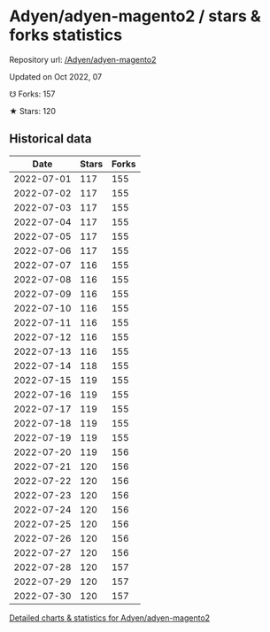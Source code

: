 # Adyen/adyen-magento2 / stars & forks statistics

Repository url: [/Adyen/adyen-magento2](https://github.com/Adyen/adyen-magento2)

Updated on Oct 2022, 07

☋ Forks: 157

★ Stars: 120

## Historical data
| Date | Stars | Forks |
|------|-------|-------|
| 2022-07-01 | 117 | 155 | 
| 2022-07-02 | 117 | 155 | 
| 2022-07-03 | 117 | 155 | 
| 2022-07-04 | 117 | 155 | 
| 2022-07-05 | 117 | 155 | 
| 2022-07-06 | 117 | 155 | 
| 2022-07-07 | 116 | 155 | 
| 2022-07-08 | 116 | 155 | 
| 2022-07-09 | 116 | 155 | 
| 2022-07-10 | 116 | 155 | 
| 2022-07-11 | 116 | 155 | 
| 2022-07-12 | 116 | 155 | 
| 2022-07-13 | 116 | 155 | 
| 2022-07-14 | 118 | 155 | 
| 2022-07-15 | 119 | 155 | 
| 2022-07-16 | 119 | 155 | 
| 2022-07-17 | 119 | 155 | 
| 2022-07-18 | 119 | 155 | 
| 2022-07-19 | 119 | 155 | 
| 2022-07-20 | 119 | 156 | 
| 2022-07-21 | 120 | 156 | 
| 2022-07-22 | 120 | 156 | 
| 2022-07-23 | 120 | 156 | 
| 2022-07-24 | 120 | 156 | 
| 2022-07-25 | 120 | 156 | 
| 2022-07-26 | 120 | 156 | 
| 2022-07-27 | 120 | 156 | 
| 2022-07-28 | 120 | 157 | 
| 2022-07-29 | 120 | 157 | 
| 2022-07-30 | 120 | 157 | 


[Detailed charts & statistics for Adyen/adyen-magento2](https://reviewgithub.com/rep/Adyen/adyen-magento2)
